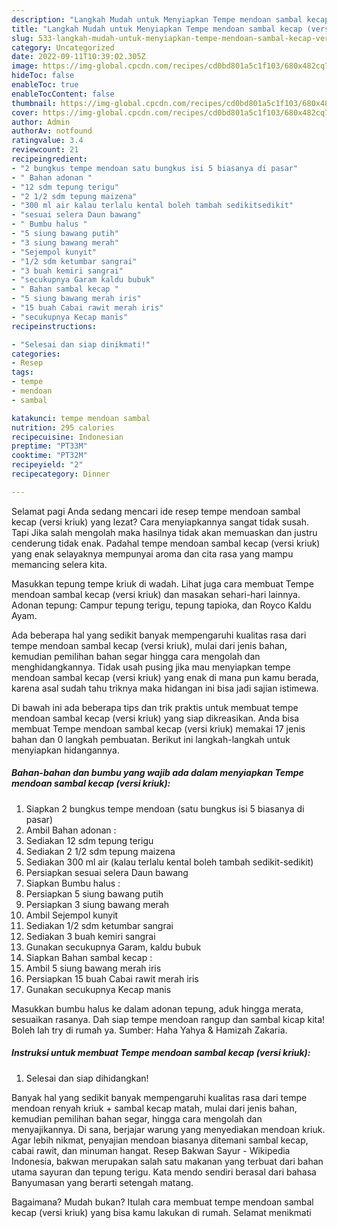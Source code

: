 ```yaml
---
description: "Langkah Mudah untuk Menyiapkan Tempe mendoan sambal kecap (versi kriuk) yang Bisa Manjain Lidah"
title: "Langkah Mudah untuk Menyiapkan Tempe mendoan sambal kecap (versi kriuk) yang Bisa Manjain Lidah"
slug: 533-langkah-mudah-untuk-menyiapkan-tempe-mendoan-sambal-kecap-versi-kriuk-yang-bisa-manjain-lidah
category: Uncategorized
date: 2022-09-11T10:39:02.305Z
image: https://img-global.cpcdn.com/recipes/cd0bd801a5c1f103/680x482cq70/tempe-mendoan-sambal-kecap-versi-kriuk-foto-resep-utama.jpg
hideToc: false
enableToc: true
enableTocContent: false
thumbnail: https://img-global.cpcdn.com/recipes/cd0bd801a5c1f103/680x482cq70/tempe-mendoan-sambal-kecap-versi-kriuk-foto-resep-utama.jpg
cover: https://img-global.cpcdn.com/recipes/cd0bd801a5c1f103/680x482cq70/tempe-mendoan-sambal-kecap-versi-kriuk-foto-resep-utama.jpg
author: Admin
authorAv: notfound
ratingvalue: 3.4
reviewcount: 21
recipeingredient:
- "2 bungkus tempe mendoan satu bungkus isi 5 biasanya di pasar"
- " Bahan adonan "
- "12 sdm tepung terigu"
- "2 1/2 sdm tepung maizena"
- "300 ml air kalau terlalu kental boleh tambah sedikitsedikit"
- "sesuai selera Daun bawang"
- " Bumbu halus "
- "5 siung bawang putih"
- "3 siung bawang merah"
- "Sejempol kunyit"
- "1/2 sdm ketumbar sangrai"
- "3 buah kemiri sangrai"
- "secukupnya Garam kaldu bubuk"
- " Bahan sambal kecap "
- "5 siung bawang merah iris"
- "15 buah Cabai rawit merah iris"
- "secukupnya Kecap manis"
recipeinstructions:

- "Selesai dan siap dinikmati!"
categories:
- Resep
tags:
- tempe
- mendoan
- sambal

katakunci: tempe mendoan sambal 
nutrition: 295 calories
recipecuisine: Indonesian
preptime: "PT33M"
cooktime: "PT32M"
recipeyield: "2"
recipecategory: Dinner

---
```



Selamat pagi Anda sedang mencari ide resep tempe mendoan sambal kecap (versi kriuk) yang lezat? Cara menyiapkannya sangat tidak susah. Tapi Jika salah mengolah maka hasilnya tidak akan memuaskan dan justru cenderung tidak enak. Padahal tempe mendoan sambal kecap (versi kriuk) yang enak selayaknya mempunyai aroma dan cita rasa yang mampu memancing selera kita.


Masukkan tepung tempe kriuk di wadah. Lihat juga cara membuat Tempe mendoan sambal kecap (versi kriuk) dan masakan sehari-hari lainnya. Adonan tepung: Campur tepung terigu, tepung tapioka, dan Royco Kaldu Ayam.

Ada beberapa hal yang sedikit banyak mempengaruhi kualitas rasa dari tempe mendoan sambal kecap (versi kriuk), mulai dari jenis bahan, kemudian pemilihan bahan segar hingga cara mengolah dan menghidangkannya. Tidak usah pusing jika mau menyiapkan tempe mendoan sambal kecap (versi kriuk) yang enak di mana pun kamu berada, karena asal sudah tahu triknya maka hidangan ini bisa jadi sajian istimewa.


Di bawah ini ada beberapa tips dan trik praktis untuk membuat tempe mendoan sambal kecap (versi kriuk) yang siap dikreasikan. Anda bisa membuat Tempe mendoan sambal kecap (versi kriuk) memakai 17 jenis bahan dan 0 langkah pembuatan. Berikut ini langkah-langkah untuk menyiapkan hidangannya.

<!--inarticleads1-->

##### Bahan-bahan dan bumbu yang wajib ada dalam menyiapkan Tempe mendoan sambal kecap (versi kriuk):

1. Siapkan 2 bungkus tempe mendoan (satu bungkus isi 5 biasanya di pasar)
1. Ambil  Bahan adonan :
1. Sediakan 12 sdm tepung terigu
1. Sediakan 2 1/2 sdm tepung maizena
1. Sediakan 300 ml air (kalau terlalu kental boleh tambah sedikit-sedikit)
1. Persiapkan sesuai selera Daun bawang
1. Siapkan  Bumbu halus :
1. Persiapkan 5 siung bawang putih
1. Persiapkan 3 siung bawang merah
1. Ambil Sejempol kunyit
1. Sediakan 1/2 sdm ketumbar sangrai
1. Sediakan 3 buah kemiri sangrai
1. Gunakan secukupnya Garam, kaldu bubuk
1. Siapkan  Bahan sambal kecap :
1. Ambil 5 siung bawang merah iris
1. Persiapkan 15 buah Cabai rawit merah iris
1. Gunakan secukupnya Kecap manis


Masukkan bumbu halus ke dalam adonan tepung, aduk hingga merata, sesuaikan rasanya. Dah siap tempe mendoan rangup dan sambal kicap kita! Boleh lah try di rumah ya. Sumber: Haha Yahya &amp; Hamizah Zakaria. 

<!--inarticleads2-->

##### Instruksi untuk membuat Tempe mendoan sambal kecap (versi kriuk):


1. Selesai dan siap dihidangkan!

Banyak hal yang sedikit banyak mempengaruhi kualitas rasa dari tempe mendoan renyah kriuk + sambal kecap matah, mulai dari jenis bahan, kemudian pemilihan bahan segar, hingga cara mengolah dan menyajikannya. Di sana, berjajar warung yang menyediakan mendoan kriuk. Agar lebih nikmat, penyajian mendoan biasanya ditemani sambal kecap, cabai rawit, dan minuman hangat. Resep Bakwan Sayur - Wikipedia Indonesia, bakwan merupakan salah satu makanan yang terbuat dari bahan utama sayuran dan tepung terigu. Kata mendo sendiri berasal dari bahasa Banyumasan yang berarti setengah matang. 

Bagaimana? Mudah bukan? Itulah cara membuat tempe mendoan sambal kecap (versi kriuk) yang bisa kamu lakukan di rumah. Selamat menikmati
